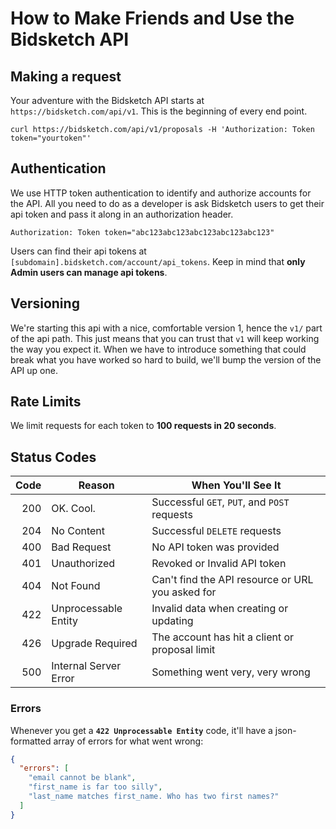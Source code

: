 How to Make Friends and Use the Bidsketch API
=============

## Making a request

Your adventure with the Bidsketch API starts at `https://bidsketch.com/api/v1`. This is the beginning of every end point. 

```
curl https://bidsketch.com/api/v1/proposals -H 'Authorization: Token token="yourtoken"'
```

## Authentication

We use HTTP token authentication to identify and authorize accounts for the API. All you need to do as a developer is ask Bidsketch users to get their api token and pass it along in an authorization header.

```
Authorization: Token token="abc123abc123abc123abc123abc123"
```

Users can find their api tokens at `[subdomain].bidsketch.com/account/api_tokens`. Keep in mind that **only Admin users can manage api tokens**.

## Versioning

We're starting this api with a nice, comfortable version 1, hence the `v1/` part of the api path. This just means that you can trust that `v1` will keep working the way you expect it. When we have to introduce something that could break what you have worked so hard to build, we'll bump the version of the API up one.

## Rate Limits

We limit requests for each token to **100 requests in 20 seconds**.

## Status Codes

| Code | Reason | When You'll See It |
| ----:| ------ | ------------------ |
| 200  | OK. Cool. | Successful `GET`, `PUT`, and `POST` requests |
| 204  | No Content | Successful `DELETE` requests |
| 400  | Bad Request | No API token was provided |
| 401  | Unauthorized | Revoked or Invalid API token |
| 404  | Not Found | Can't find the API resource or URL you asked for |
| 422  | Unprocessable Entity | Invalid data when creating or updating |
| 426  | Upgrade Required | The account has hit a client or proposal limit |
| 500  | Internal Server Error | Something went very, very wrong |

### Errors

Whenever you get a **`422 Unprocessable Entity`** code, it'll have a json-formatted array of errors for what went wrong:

```json
{
  "errors": [
    "email cannot be blank",
    "first_name is far too silly",
    "last_name matches first_name. Who has two first names?"
  ]
}
```

